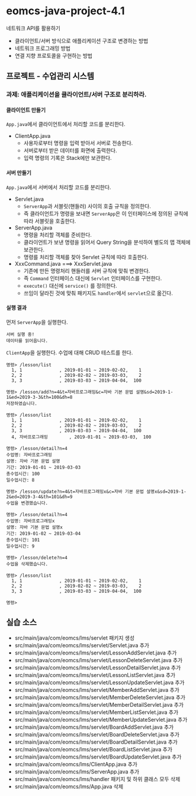 # eomcs-java-project-4.1

네트워크 API를 활용하기

- 클라이언트/서버 방식으로 애플리케이션 구조로 변경하는 방법
- 네트워크 프로그래밍 방법
- 연결 지향 프로토콜을 구현하는 방법
  
## 프로젝트 - 수업관리 시스템  

### 과제: 애플리케이션을 클라이언트/서버 구조로 분리하라.

#### 클라이언트 만들기

`App.java`에서 클라이언트에서 처리할 코드를 분리한다.

- ClientApp.java
    - 사용자로부터 명령을 입력 받아서 서버로 전송한다.
    - 서버로부터 받은 데이터를 화면에 출력한다.
    - 입력 명령의 기록은 Stack에만 보관한다.

#### 서버 만들기

`App.java`에서 서버에서 처리할 코드를 분리한다.

- Servlet.java
    - `ServerApp`과 서블릿(핸들러) 사이의 호출 규칙을 정의한다.
    - 즉 클라이언트가 명령을 보내면 `ServerApp`은 이 인터페이스에 정의된 규칙에 따라 서블릿을 호출한다.
- ServerApp.java
    - 명령을 처리할 객체를 준비한다.
    - 클라이언트가 보낸 명령을 읽어서 Query String을 분석하여 별도의 맵 객체에 보관한다.
    - 명령를 처리할 객체를 찾아 Servlet 규칙에 따라 호출한다.
- XxxCommand.java ===> XxxServlet.java
    - 기존에 만든 명령처리 핸들러를 서버 규칙에 맞춰 변경한다.
    - 즉 `Command` 인터페이스 대신에 `Servlet` 인터페이스를 구현한다.
    - `execute()` 대신에 `service()` 를 정의한다.
    - 쓰임이 달라진 것에 맞춰 패키지도 `handler`에서 `servlet`으로 옮긴다.


#### 실행 결과

먼저 `ServerApp`을 실행한다.
```
서버 실행 중!
데이터를 읽어옵니다.
```

`ClientApp`을 실행한다. 수업에 대해 CRUD 테스트를 한다.
```
명령> /lesson/list
  1, 1              , 2019-01-01 ~ 2019-02-02,    1
  2, 2              , 2019-02-02 ~ 2019-03-03,    2
  3, 3              , 2019-03-03 ~ 2019-04-04,  100

명령> /lesson/add?n=4&t=자바프로그래밍&c=자바 기본 문법 설명&sd=2019-1-1&ed=2019-3-3&th=100&dh=8
저장하였습니다.

명령> /lesson/list
  1, 1              , 2019-01-01 ~ 2019-02-02,    1
  2, 2              , 2019-02-02 ~ 2019-03-03,    2
  3, 3              , 2019-03-03 ~ 2019-04-04,  100
  4, 자바프로그래밍        , 2019-01-01 ~ 2019-03-03,  100

명령> /lesson/detail?n=4
수업명: 자바프로그래밍
설명: 자바 기본 문법 설명
기간: 2019-01-01 ~ 2019-03-03
총수업시간: 100
일수업시간: 8

명령> /lesson/update?n=4&t=자바프로그래밍x&c=자바 기본 문법 설명x&sd=2019-1-2&ed=2019-3-4&th=101&dh=9
수업을 변경했습니다.

명령> /lesson/detail?n=4
수업명: 자바프로그래밍x
설명: 자바 기본 문법 설명x
기간: 2019-01-02 ~ 2019-03-04
총수업시간: 101
일수업시간: 9

명령> /lesson/delete?n=4
수업을 삭제했습니다.

명령> /lesson/list
  1, 1              , 2019-01-01 ~ 2019-02-02,    1
  2, 2              , 2019-02-02 ~ 2019-03-03,    2
  3, 3              , 2019-03-03 ~ 2019-04-04,  100

명령> 
```


## 실습 소스

- src/main/java/com/eomcs/lms/servlet 패키지 생성
- src/main/java/com/eomcs/lms/servlet/Servlet.java 추가
- src/main/java/com/eomcs/lms/servlet/LessonAddServlet.java 추가
- src/main/java/com/eomcs/lms/servlet/LessonDeleteServlet.java 추가
- src/main/java/com/eomcs/lms/servlet/LessonDetailServlet.java 추가
- src/main/java/com/eomcs/lms/servlet/LessonListServlet.java 추가
- src/main/java/com/eomcs/lms/servlet/LessonUpdateServlet.java 추가
- src/main/java/com/eomcs/lms/servlet/MemberAddServlet.java 추가
- src/main/java/com/eomcs/lms/servlet/MemberDeleteServlet.java 추가
- src/main/java/com/eomcs/lms/servlet/MemberDetailServlet.java 추가
- src/main/java/com/eomcs/lms/servlet/MemberListServlet.java 추가
- src/main/java/com/eomcs/lms/servlet/MemberUpdateServlet.java 추가
- src/main/java/com/eomcs/lms/servlet/BoardAddServlet.java 추가
- src/main/java/com/eomcs/lms/servlet/BoardDeleteServlet.java 추가
- src/main/java/com/eomcs/lms/servlet/BoardDetailServlet.java 추가
- src/main/java/com/eomcs/lms/servlet/BoardListServlet.java 추가
- src/main/java/com/eomcs/lms/servlet/BoardUpdateServlet.java 추가
- src/main/java/com/eomcs/lms/ClientApp.java 추가
- src/main/java/com/eomcs/lms/ServerApp.java 추가
- src/main/java/com/eomcs/lms/handler 패키지 및 하위 클래스 모두 삭제
- src/main/java/com/eomcs/lms/App.java 삭제
